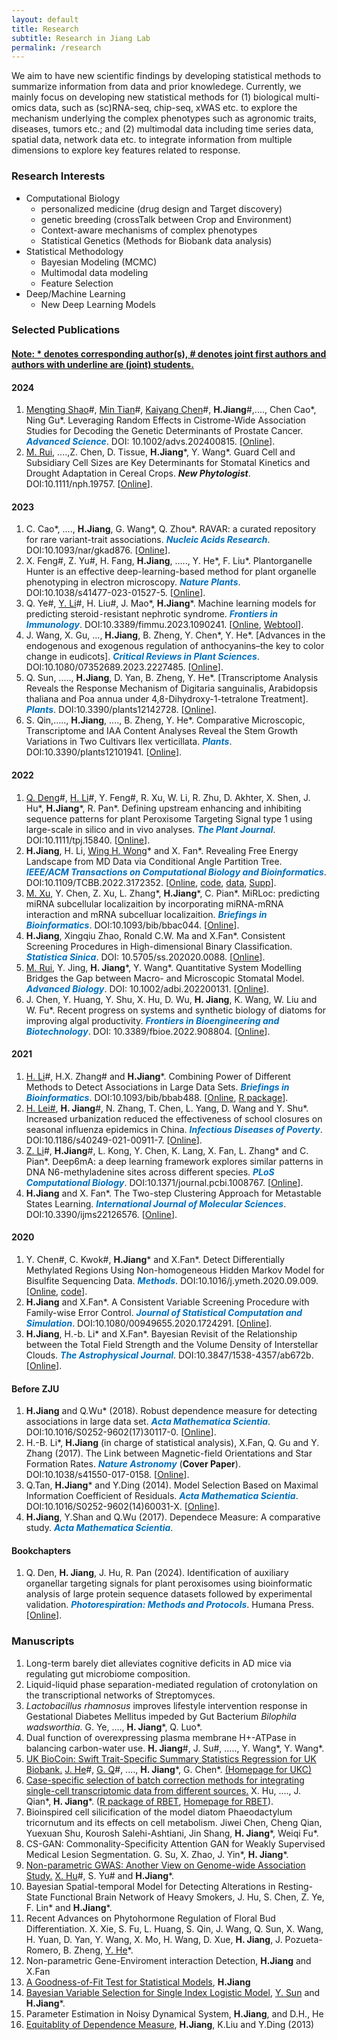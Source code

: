 ```yaml
---
layout: default
title: Research
subtitle: Research in Jiang Lab
permalink: /research
---
```

We aim to have new scientific findings by developing statistical methods to summarize information from data and prior knowledege. Currently, we mainly focus on developing new statistical methods for (1) biological multi-omics data, such as (sc)RNA-seq, chip-seq, xWAS etc. to explore the mechanism underlying the complex phenotypes such as agronomic traits, diseases, tumors etc.; and (2) multimodal data including time series data, spatial data, network data etc. to integrate information from multiple dimensions to explore key features related to response.

### Research Interests 
- Computational Biology
    - personalized medicine (drug design and Target discovery)
    - genetic breeding (crossTalk between Crop and Environment)
    - Context-aware mechanisms of complex phenotypes
    - Statistical Genetics (Methods for Biobank data analysis)
- Statistical Methodology
    - Bayesian Modeling (MCMC)
    - Multimodal data modeling
    - Feature Selection
- Deep/Machine Learning
    - New Deep Learning Models

### Selected Publications 
#### [Note: \* denotes corresponding author(s), \# denotes joint first authors and authors with underline are (joint) students.](/resources)
#### 2024
1. <u>Mengting Shao</u>\#, <u>Min Tian</u>\#, <u>Kaiyang Chen</u>\#, **H.Jiang**\#,...., Chen Cao\*, Ning Gu\*. Leveraging Random Effects in Cistrome-Wide Association Studies for Decoding the Genetic Determinants of Prostate Cancer. <span style="color:#0070C0">***Advanced Science***</span>. DOI: 10.1002/advs.202400815. [[Online](http://doi.org/10.1002/advs.202400815)].
1. <u>M. Rui</u>, ....,Z. Chen, D. Tissue, **H.Jiang**\*, Y. Wang\*. Guard Cell and Subsidiary Cell Sizes are Key Determinants for Stomatal Kinetics and Drought Adaptation in Cereal Crops. ***New Phytologist***. DOI:10.1111/nph.19757. [[Online](https://nph.onlinelibrary.wiley.com/doi/full/10.1111/nph.19757)].

#### 2023
1. C. Cao\*, ...., **H.Jiang**, G. Wang\*, Q. Zhou\*. RAVAR: a curated repository for rare variant-trait associations. <span style="color:#0070C0">***Nucleic Acids Research***</span>. DOI:10.1093/nar/gkad876. [[Online](https://academic.oup.com/nar/advance-article/doi/10.1093/nar/gkad876/7311081?login=true)].
1. X. Feng\#, Z. Yu\#, H. Fang, **H.Jiang**, ....., Y. He\*,  F. Liu\*. Plantorganelle Hunter is an effective deep-learning-based method for plant organelle phenotyping in electron microscopy. <span style="color:#0070C0">***Nature Plants***</span>. DOI:10.1038/s41477-023-01527-5. [[Online](https://www.nature.com/articles/s41477-023-01527-5)].
1. Q. Ye\#, <u>Y. Li</u>\#,  H. Liu\#, J. Mao\*, **H.Jiang**\*. Machine learning models for predicting steroid⁃resistant nephrotic syndrome. <span style="color:#0070C0">***Frontiers in Immunology***</span>. DOI:10.3389/fimmu.2023.1090241. [[Online](https://www.frontiersin.org/articles/10.3389/fimmu.2023.1090241/full), [Webtool](https://datalinkx.shinyapps.io/srns/)].
1. J. Wang, X. Gu, ..., **H.Jiang**, B. Zheng, Y. Chen\*, Y. He\*. [Advances in the endogenous and exogenous regulation of anthocyanins–the key to color change in eudicots]. <span style="color:#0070C0">***Critical Reviews in Plant Sciences***</span>. DOI:10.1080/07352689.2023.2227485. [[Online](https://www.tandfonline.com/doi/full/10.1080/07352689.2023.2227485)].
1. Q. Sun, ....., **H.Jiang**, D. Yan, B. Zheng, Y. He\*. [Transcriptome Analysis Reveals the Response Mechanism of Digitaria sanguinalis, Arabidopsis thaliana and Poa annua under 4,8-Dihydroxy-1-tetralone Treatment]. <span style="color:#0070C0">***Plants***</span>. DOI:10.3390/plants12142728. [[Online](https://www.mdpi.com/2223-7747/12/14/2728/review_report)].
1. S. Qin,....., **H.Jiang**, ...., B. Zheng, Y. He\*. Comparative Microscopic, Transcriptome and IAA Content Analyses Reveal the Stem Growth Variations in Two Cultivars Ilex verticillata. <span style="color:#0070C0">***Plants***</span>. DOI:10.3390/plants12101941. [[Online](https://www.mdpi.com/2223-7747/12/10/1941)].

#### 2022
1. <u>Q. Deng</u>\#, <u> H. Li</u>\#, Y. Feng\#, R. Xu, W. Li, R. Zhu, D. Akhter, X. Shen, J. Hu\*, **H.Jiang**\*, R. Pan\*. Defining upstream enhancing and inhibiting sequence patterns for plant Peroxisome Targeting Signal type 1 using large-scale in silico and in vivo analyses. <span style="color:#0070C0">***The Plant Journal***</span>. DOI:10.1111/tpj.15840. [[Online](https://onlinelibrary.wiley.com/doi/10.1111/tpj.15840)].
1. **H.Jiang**, H. Li, [Wing H. Wong](https://biox.stanford.edu/people/wing-wong)\* and X. Fan\*. Revealing Free Energy Landscape from MD Data via Conditional Angle Partition Tree. <span style="color:#0070C0">***IEEE/ACM Transactions on Computational Biology and Bioinformatics***</span>. DOI:10.1109/TCBB.2022.3172352. [[Online](https://ieeexplore.ieee.org/abstract/document/9767706), [code](/resources/capt.zip), [data](/resources/ala-traj.zip), [Supp](/resources/capt-supp.pdf)].
1. <u>M. Xu</u>, Y. Chen, Z. Xu, L. Zhang\*, **H.Jiang**\*, C. Pian\*. MiRLoc: predicting miRNA subcellular localizaition by incorporating miRNA-mRNA interaction and mRNA subcelluar localizaition. <span style="color:#0070C0">***Briefings in Bioinformatics***</span>. DOI:10.1093/bib/bbac044. [[Online](https://academic.oup.com/bib/advance-article-abstract/doi/10.1093/bib/bbac044/6532537)].
1. **H.Jiang**, Xingqiu Zhao, Ronald C.W. Ma and X.Fan\*. Consistent Screening Procedures in High-dimensional Binary Classification. <span style="color:#0070C0">***Statistica Sinica***</span>. DOI: 10.5705/ss.202020.0088. [[Online](http://www3.stat.sinica.edu.tw/preprint/SS-2020-0088_Preprint.pdf)].
1. <u>M. Rui</u>, Y. Jing, **H. Jiang**\*, Y. Wang\*. Quantitative System Modelling Bridges the Gap between Macro- and Microscopic Stomatal Model. <span style="color:#0070C0">***Advanced Biology***</span>. DOI: 10.1002/adbi.202200131. [[Online](https://onlinelibrary.wiley.com/doi/10.1002/adbi.202200131)].
1. J. Chen, Y. Huang, Y. Shu, X. Hu, D. Wu, **H. Jiang**, K. Wang, W. Liu and W. Fu\*. Recent progress on systems and synthetic biology of diatoms for improving algal productivity. <span style="color:#0070C0">***Frontiers in Bioengineering and Biotechnology***</span>. DOI: 10.3389/fbioe.2022.908804. [[Online](https://www.frontiersin.org/journals/bioengineering-and-biotechnology/articles/10.3389/fbioe.2022.908804/full)].

#### 2021
1. <u>H. Li</u>\#, H.X. Zhang\# and **H.Jiang**\*. Combining Power of Different Methods to Detect Associations in Large Data Sets. <span style="color:#0070C0">***Briefings in Bioinformatics***</span>. DOI:10.1093/bib/bbab488. [[Online](https://academic.oup.com/bib/advance-article/doi/10.1093/bib/bbab488/6447432), [R package](/resources/DM.zip)].
1. [H. Lei\#](https://person.zju.edu.cn/0018217), **H. Jiang**\#, N. Zhang, T. Chen, L. Yang, D. Wang and Y. Shu\*. Increased urbanization reduced the effectiveness of school closures on seasonal influenza epidemics in China. <span style="color:#0070C0">***Infectious Diseases of Poverty***</span>. DOI:10.1186/s40249-021-00911-7. [[Online](https://idpjournal.biomedcentral.com/articles/10.1186/s40249-021-00911-7)].
1. <u>Z. Li</u>\#, **H.Jiang**\#, L. Kong, Y. Chen, K. Lang, X. Fan, L. Zhang\* and C. Pian\*. Deep6mA: a deep learning framework explores similar patterns in DNA N6-methyladenine sites across different species. <span style="color:#0070C0">***PLoS Computational Biology***</span>. DOI:10.1371/journal.pcbi.1008767. [[Online](https://doi.org/10.1371/journal.pcbi.1008767)].
1. **H.Jiang** and X. Fan\*. The Two-step Clustering Approach for Metastable States Learning. <span style="color:#0070C0">***International Journal of Molecular Sciences***</span>. DOI:10.3390/ijms22126576. [[Online](https://www.mdpi.com/1422-0067/22/12/6576)].

#### 2020
1. Y. Chen\#, C. Kwok\#, **H.Jiang**\* and X.Fan\*. Detect Differentially Methylated Regions Using Non-homogeneous Hidden Markov Model for Bisulfite Sequencing Data. <span style="color:#0070C0">***Methods***</span>. DOI:10.1016/j.ymeth.2020.09.009. [[Online](https://doi.org/10.1016/j.ymeth.2020.09.009), [code](/resources/BSDMR.zip)].
1. **H.Jiang** and X.Fan\*. A Consistent Variable Screening Procedure with Family-wise Error Control. <span style="color:#0070C0">***Journal of Statistical Computation and Simulation***</span>. DOI:10.1080/00949655.2020.1724291. [[Online](https://doi.org/10.1080/00949655.2020.1724291)].
1. **H.Jiang**, H.-b. Li\* and X.Fan\*. Bayesian Revisit of the Relationship between the Total Field Strength and the Volume Density of Interstellar Clouds. <span style="color:#0070C0">***The Astrophysical Journal***</span>. DOI:10.3847/1538-4357/ab672b. [[Online](https://doi.org/10.3847/1538-4357/ab672b)].

#### Before ZJU
1. **H.Jiang** and Q.Wu\* (2018). Robust dependence measure for detecting associations in large data set. <span style="color:#0070C0">***Acta Mathematica Scientia***</span>. DOI:10.1016/S0252-9602(17)30117-0. [[Online](https://doi.org/10.1016/S0252-9602(17)30117-0)].
1. H.-B. Li\*, **H.Jiang** (in charge of statistical analysis), X.Fan, Q. Gu and Y. Zhang (2017). The Link between Magnetic-field Orientations and Star Formation Rates. <span style="color:#0070C0">***Nature Astronomy***</span> (**Cover Paper**). DOI:10.1038/s41550-017-0158. [[Online](https://doi.org/10.1038/s41550-017-0158)].
1. Q.Tan, **H.Jiang**\* and Y.Ding (2014). Model Selection Based on Maximal Information Coefficient of Residuals. <span style="color:#0070C0">***Acta Mathematica Scientia***</span>. DOI:10.1016/S0252-9602(14)60031-X. [[Online](https://doi.org/10.1016/S0252-9602(14)60031-X)].
1. **H.Jiang**, Y.Shan and Q.Wu (2017). Dependece Measure: A comparative study. <span style="color:#0070C0">***Acta Mathematica Scientia***</span>.

#### Bookchapters
1. Q. Den, **H. Jiang**, J. Hu, R. Pan (2024). Identification of auxiliary organellar targeting signals for plant peroxisomes using bioinformatic analysis of large protein sequence datasets followed by experimental validation. <span style="color:#0070C0">***Photorespiration: Methods and Protocols***</span>. Humana Press. [[Online](https://doi.org/10.1007/978-1-0716-3802-6)].

### Manuscripts 
1. Long-term barely diet alleviates cognitive deficits in AD mice via regulating gut microbiome composition.
1. Liquid-liquid phase separation-mediated regulation of crotonylation on the transcriptional networks of Streptomyces.
1. *Lactobacillus rhamnosus* improves lifestyle intervention response in Gestational Diabetes Mellitus impeded by Gut Bacterium *Bilophila wadsworthia*. G. Ye, ...., **H. Jiang**\*, Q. Luo\*.
1. Dual function of overexpressing plasma membrane H+-ATPase in balancing carbon-water use. **H. Jiang**\#, J. Su\#, ....., Y. Wang\*, Y. Wang\*.
1. [UK BioCoin: Swift Trait-Specific Summary Statistics Regression for UK Biobank.](https://biorxiv.org/cgi/content/short/2024.04.12.589273v1) <u>J. He</u>\#, <u>G. Q</u>\#, ...., **H. Jiang**\*, G. Chen\*. [(Homepage for UKC)](https://github.com/Ttttt47/UKBioCoin)
1.  [Case-specific selection of batch correction methods for integrating single-cell transcriptomic data from different sources.](https://biorxiv.org/cgi/content/short/2024.05.26.595911v1) X. Hu, ...., J. Qian\*, **H. Jiang**\*. ([R package of RBET](/resources/RBET_0.1.0.zip), [Homepage for RBET](https://github.com/zlyx26/RBET)).
1. Bioinspired cell silicification of the model diatom Phaeodactylum tricornutum and its effects on cell metabolism. Jiwei Chen, Cheng Qian, Yuexuan Shu, Kourosh Salehi-Ashtiani, Jin Shang, **H. Jiang**\*, Weiqi Fu\*.
1. CS-GAN: Commonality-Specificity Attention GAN for Weakly Supervised Medical Lesion Segmentation. G. Su, X. Zhao, J. Yin\*, **H. Jiang**\*.
1. [Non-parametric GWAS: Another View on Genome-wide Association Study.](https://www.biorxiv.org/content/10.1101/2022.11.11.516099v1) <u>X. Hu</u>\#, S. Yu\# and **H.Jiang**\*.
1. Bayesian Spatial-temporal Model for Detecting Alterations in Resting-State Functional Brain Network of Heavy Smokers, J. Hu, S. Chen, Z. Ye, F. Lin\* and **H.Jiang**\*.
1. Recent Advances on Phytohormone Regulation of Floral Bud Differentiation. X. Xie, S. Fu, L. Huang, S. Qin, J. Wang, Q. Sun, X. Wang, H. Yuan, D. Yan, Y. Wang, X. Mo, H. Wang, D. Xue, **H. Jiang**, J. Pozueta-Romero, B. Zheng, [Y. He](https://sky.zafu.edu.cn/info/1222/8304.htm)\*.
1. Non-parametric Gene-Enviroment interaction Detection, **H.Jiang** and X.Fan
1. [A Goodness-of-Fit Test for Statistical Models](https://arxiv.org/pdf/2006.08864.pdf), **H.Jiang**
1. [Bayesian Variable Selection for Single Index Logistic Model](https://arxiv.org/pdf/2012.06199.pdf), <u>Y. Sun</u> and **H.Jiang**\*.
1. Parameter Estimation in Noisy Dynamical System, **H.Jiang**, and  D.H., He
1. [Equitablity of Dependence Measure](https://arxiv.org/pdf/1501.02102.pdf), **H.Jiang**, K.Liu and Y.Ding (2013)
